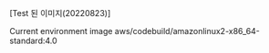 [Test 된 이미지(20220823)]

  Current environment image
  aws/codebuild/amazonlinux2-x86_64-standard:4.0
